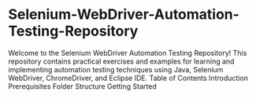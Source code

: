 # Selenium-WebDriver-Automation-Testing-Repository
Welcome to the Selenium WebDriver Automation Testing Repository! This repository contains practical exercises and examples for learning and implementing automation testing techniques using Java, Selenium WebDriver, ChromeDriver, and Eclipse IDE.  Table of Contents Introduction Prerequisites Folder Structure Getting Started 
